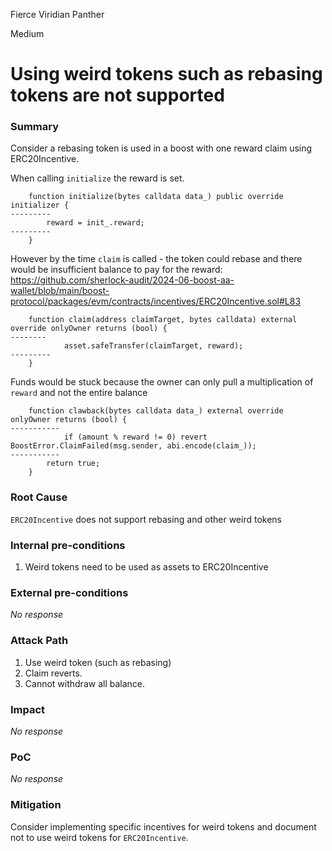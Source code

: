 Fierce Viridian Panther

Medium

# Using weird tokens such as rebasing tokens are not supported

### Summary

Consider a rebasing token is used in a boost with one reward claim using ERC20Incentive.

When calling `initialize` the reward is set. 
```solidity
    function initialize(bytes calldata data_) public override initializer {
---------
        reward = init_.reward;
---------
    }
```

However by the time `claim` is called - the token could rebase and there would be insufficient balance to pay for the reward:
https://github.com/sherlock-audit/2024-06-boost-aa-wallet/blob/main/boost-protocol/packages/evm/contracts/incentives/ERC20Incentive.sol#L83
```solidity
    function claim(address claimTarget, bytes calldata) external override onlyOwner returns (bool) {
--------
            asset.safeTransfer(claimTarget, reward);
---------
    }
```

Funds would be stuck because the owner can only pull a multiplication of `reward` and not the entire balance 
```solidity
    function clawback(bytes calldata data_) external override onlyOwner returns (bool) { 
-----------
            if (amount % reward != 0) revert BoostError.ClaimFailed(msg.sender, abi.encode(claim_));
-----------
        return true;
    }
```

### Root Cause

`ERC20Incentive` does not support rebasing and other weird tokens

### Internal pre-conditions

1. Weird tokens need to be used as assets to ERC20Incentive

### External pre-conditions

_No response_

### Attack Path

1. Use weird token (such as rebasing)
2. Claim reverts.
3. Cannot withdraw all balance.

### Impact

_No response_

### PoC

_No response_

### Mitigation

Consider implementing specific incentives for weird tokens and document not to use weird tokens for `ERC20Incentive`.